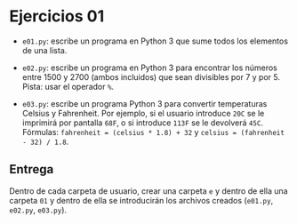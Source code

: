# Ejercicios 01

* `e01.py`: escribe un programa en Python 3 que sume todos los elementos de una lista.

* `e02.py`: escribe un programa en Python 3 para encontrar los números entre 1500 y 2700 (ambos incluidos) que sean divisibles por 7 y por 5. Pista: usar el operador `%`.

* `e03.py`: escribe un programa Python 3 para convertir temperaturas Celsius y Fahrenheit. Por ejemplo, si el usuario introduce `20C` se le imprimirá por pantalla `68F`, o si introduce `113F` se le devolverá `45C`. Fórmulas: `fahrenheit = (celsius * 1.8) + 32` y `celsius = (fahrenheit - 32) / 1.8`.

## Entrega

Dentro de cada carpeta de usuario, crear una carpeta `e` y dentro de ella una carpeta `01` y dentro de ella se introducirán los archivos creados (`e01.py`, `e02.py`, `e03.py`).
